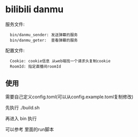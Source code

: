 # bilibili danmu

服务文件:

```plaintext
  bin/danmu_sender: 发送弹幕的服务
  bin/danmu_geter:  查看弹幕的服务
```

配置文件:

```plaintext
  Cookie: cookie信息 从web端找一个请求头复制cookie
  RoomId: 指定直播间roomId
```

## 使用

需要自己定义config.toml(可以从config.example.toml复制修改)

先执行
./build.sh

再进入 bin 执行

可以参考 里面的run脚本
